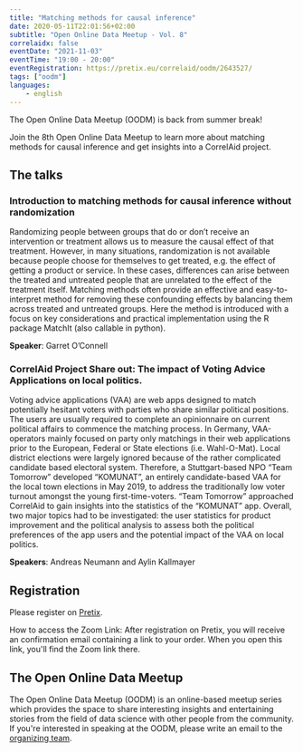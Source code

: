 ```yaml
---
title: "Matching methods for causal inference"
date: 2020-05-11T22:01:56+02:00
subtitle: "Open Online Data Meetup - Vol. 8"
correlaidx: false
eventDate: "2021-11-03"
eventTime: "19:00 - 20:00"
eventRegistration: https://pretix.eu/correlaid/oodm/2643527/
tags: ["oodm"]
languages: 
    - english
---
```


The Open Online Data Meetup (OODM) is back from summer break!

Join the 8th Open Online Data Meetup to learn more about matching methods for causal inference and get insights into a CorrelAid project.


## The talks


### Introduction to matching methods for causal inference without randomization 

Randomizing people between groups that do or don’t receive an intervention or treatment allows us to measure the causal effect of that treatment. However, in many situations, randomization is not available because people choose for themselves to get treated, e.g. the effect of getting a product or service. In these cases, differences can arise between the treated and untreated people that are unrelated to the effect of the treatment itself.
Matching methods often provide an effective and easy-to-interpret method for removing these confounding effects by balancing them across treated and untreated groups. Here the method is introduced with a focus on key considerations and practical implementation using the R package MatchIt (also callable in python).

**Speaker**: Garret O’Connell


### CorrelAid Project Share out: The impact of Voting Advice Applications on local politics.

Voting advice applications (VAA) are web apps designed to match potentially hesitant voters with parties who share similar political positions. The users are usually required to complete an opinionnaire on current political affairs to commence the matching process.
In Germany, VAA-operators mainly focused on party only matchings in their web applications prior to the European, Federal or State elections (i.e. Wahl-O-Mat).
Local district elections were largely ignored because of the rather complicated candidate based electoral system. Therefore, a Stuttgart-based NPO “Team Tomorrow” developed “KOMUNAT”, an entirely candidate-based VAA for the local town elections in May 2019, to address the traditionally low voter turnout amongst the young first-time-voters.
“Team Tomorrow” approached CorrelAid to gain insights into the statistics of the “KOMUNAT” app. Overall, two major topics had to be investigated: the user statistics for product improvement and the political analysis to assess both the political preferences of the app users and the potential impact of the VAA on local politics.

**Speakers**: Andreas Neumann and Aylin Kallmayer


## Registration 
Please register on [Pretix](https://pretix.eu/correlaid/oodm/2643527/). 

How to access the Zoom Link: After registration on Pretix, you will receive an confirmation email containing a link to your order. When you open this link, you'll find the Zoom link there.


## The Open Online Data Meetup
The Open Online Data Meetup (OODM) is an online-based meetup series which provides the space to share interesting insights and entertaining stories from the field of data science with other people from the community. If you're interested in speaking at the OODM, please write an email to the [organizing team](mailto:events@correlaid.org).



